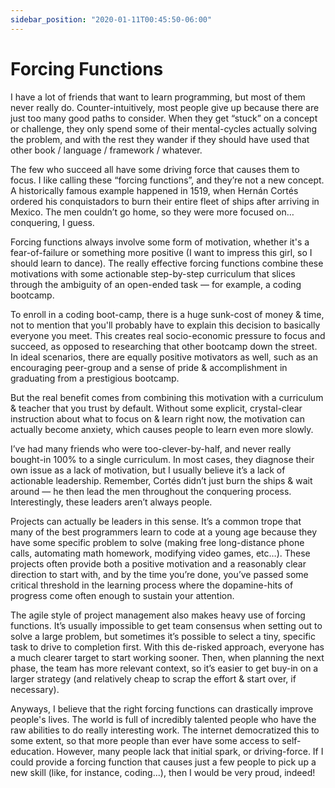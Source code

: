 ```yaml
---
sidebar_position: "2020-01-11T00:45:50-06:00"
---
```


# Forcing Functions

I have a lot of friends that want to learn programming, but most of them never really do. Counter-intuitively, most people give up because there are just too many good paths to consider. When they get “stuck” on a concept or challenge, they only spend some of their mental-cycles actually solving the problem, and with the rest they wander if they should have used that other book / language / framework / whatever.

The few who succeed all have some driving force that causes them to focus. I like calling these “forcing functions”, and they’re not a new concept. A historically famous example happened in 1519, when Hernán Cortés ordered his conquistadors to burn their entire fleet of ships after arriving in Mexico. The men couldn’t go home, so they were more focused on… conquering, I guess.

Forcing functions always involve some form of motivation, whether it's a fear-of-failure or something more positive (I want to impress this girl, so I should learn to dance). The really effective forcing functions combine these motivations with some actionable step-by-step curriculum that slices through the ambiguity of an open-ended task — for example, a coding bootcamp.

To enroll in a coding boot-camp, there is a huge sunk-cost of money & time, not to mention that you'll probably have to explain this decision to basically everyone you meet. This creates real socio-economic pressure to focus and succeed, as opposed to researching that other bootcamp down the street. In ideal scenarios, there are equally positive motivators as well, such as an encouraging peer-group and a sense of pride & accomplishment in graduating from a prestigious bootcamp.

But the real benefit comes from combining this motivation with a curriculum & teacher that you trust by default. Without some explicit, crystal-clear instruction about what to focus on & learn right now, the motivation can actually become anxiety, which causes people to learn even more slowly.

I’ve had many friends who were too-clever-by-half, and never really bought-in 100% to a single curriculum. In most cases, they diagnose their own issue as a lack of motivation, but I usually believe it’s a lack of actionable leadership. Remember, Cortés didn’t just burn the ships & wait around — he then lead the men throughout the conquering process. Interestingly, these leaders aren’t always people.

Projects can actually be leaders in this sense. It’s a common trope that many of the best programmers learn to code at a young age because they have some specific problem to solve (making free long-distance phone calls, automating math homework, modifying video games, etc…). These projects often provide both a positive motivation and a reasonably clear direction to start with, and by the time you’re done, you’ve passed some critical threshold in the learning process where the dopamine-hits of progress come often enough to sustain your attention.

The agile style of project management also makes heavy use of forcing functions. It’s usually impossible to get team consensus when setting out to solve a large problem, but sometimes it’s possible to select a tiny, specific task to drive to completion first. With this de-risked approach, everyone has a much clearer target to start working sooner. Then, when planning the next phase, the team has more relevant context, so it’s easier to get buy-in on a larger strategy (and relatively cheap to scrap the effort & start over, if necessary).

Anyways, I believe that the right forcing functions can drastically improve people's lives. The world is full of incredibly talented people who have the raw abilities to do really interesting work. The internet democratized this to some extent, so that more people than ever have some access to self-education. However, many people lack that initial spark, or driving-force. If I could provide a forcing function that causes just a few people to pick up a new skill (like, for instance, coding...), then I would be very proud, indeed!
